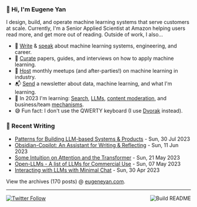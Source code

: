### 👋 Hi, I'm Eugene Yan

I design, build, and operate machine learning systems that serve customers at scale. Currently, I'm a Senior Applied Scientist at Amazon helping users read more, and get more out of reading. Outside of work, I also...

- 📝 [Write](https://eugeneyan.com/writing/) & [speak](https://eugeneyan.com/speaking/) about machine learning systems, engineering, and career.
- 📌 [Curate](https://applyingml.com) papers, guides, and interviews on how to apply machine learning.
- 🪩 [Host](https://www.meetup.com/ml-meetups-virtual/) monthly meetups (and after-parties!) on machine learning in industry.
- 📬 [Send](https://eugeneyan.com/subscribe/) a newsletter about data, machine learning, and what I'm learning.
- 🌱 In 2023 I'm learning: [Search](https://github.com/eugeneyan/obsidian-copilot#how-does-it-work), [LLMs](https://eugeneyan.com/writing/llm-patterns/), [content moderation](https://eugeneyan.com//writing/content-moderation/), and business/team [mechanisms](https://eugeneyan.com/start-here/#mechanisms-for-business-product-and-tech-teams).
- 😅 Fun fact: I don't use the QWERTY keyboard (I use [Dvorak](https://en.wikipedia.org/wiki/Dvorak_keyboard_layout) instead).

### 📝 Recent Writing

<!-- writing starts -->
* [Patterns for Building LLM-based Systems & Products](https://eugeneyan.com//writing/llm-patterns/) - Sun, 30 Jul 2023
* [Obsidian-Copilot: An Assistant for Writing & Reflecting](https://eugeneyan.com//writing/obsidian-copilot/) - Sun, 11 Jun 2023
* [Some Intuition on Attention and the Transformer](https://eugeneyan.com//writing/attention/) - Sun, 21 May 2023
* [Open-LLMs - A list of LLMs for Commercial Use](https://eugeneyan.com//writing/open-llms/) - Sun, 07 May 2023
* [Interacting with LLMs with Minimal Chat](https://eugeneyan.com//writing/llm-ux/) - Sun, 30 Apr 2023
<!-- writing ends -->

View the archives (<!-- writing_count starts -->170<!-- writing_count ends --> posts) @ [eugeneyan.com](https://eugeneyan.com).

---
[![Twitter Follow](https://img.shields.io/twitter/follow/eugeneyan?label=Follow&style=social)](https://twitter.com/eugeneyan)
<img src="https://github.com/eugeneyan/eugeneyan/workflows/Build%20README/badge.svg?branch=master" align="right" alt="Build README"></a>
